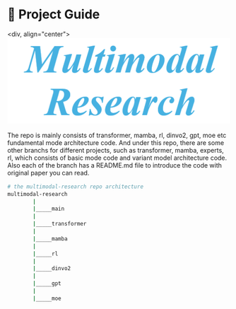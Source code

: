 # :rocket: Project Guide

<div, align="center">
    ![multimodal research](assets/multimodal_research.jpg)
</div>

The repo is mainly consists of transformer, mamba, rl, dinvo2, gpt, moe etc fundamental mode architecture code.  And under this repo, there are some other branchs for different projects, such as transformer, mamba, experts, rl, which consists of basic mode code and variant model architecture code. Also each of the branch has a README.md file to introduce the code with original paper you can read.

```bash
# the multimodal-research repo architecture
multimodal-research
        |
        |_____main
        |
        |_____transformer
        |
        |_____mamba
        |
        |_____rl
        |
        |_____dinvo2
        |
        |_____gpt
        |
        |_____moe
```
